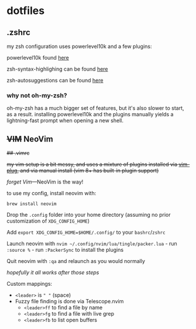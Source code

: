 # dotfiles

## .zshrc

my zsh configuration uses powerlevel10k and a few plugins:

powerlevel10k found [here](https://github.com/romkatv/powerlevel10k)

zsh-syntax-highlighing can be found [here](https://github.com/zsh-users/zsh-syntax-highlighting)

zsh-autosuggestions can be found [here](https://github.com/zsh-users/zsh-autosuggestions)

### why not oh-my-zsh?

oh-my-zsh has a much bigger set of features, but it's also slower to start, as a result. installing powerlevel10k and the plugins manually yields a lightning-fast prompt when opening a new shell.

## ~~VIM~~ NeoVim

~~## .vimrc~~

~~my vim setup is a bit messy, and uses a mixture of plugins installed via [vim-plug](https://github.com/junegunn/vim-plug), and via manual install (vim 8+ has built-in plugin support)~~


_forget Vim_—NeoVim is the way!

to use my config, install neovim with:

```
brew install neovim
```

Drop the `.config` folder into your home directory (assuming no prior customization of `XDG_CONFIG_HOME`)

Add `export XDG_CONFIG_HOME=$HOME/.config/` to your `bashrc`/`zshrc`

Launch neovim with `nvim ~/.config/nvim/lua/tingle/packer.lua` 
    - run `:source %`
    - run `:PackerSync` to install the plugins

Quit neovim with `:qa` and relaunch as you would normally

_hopefully it all works after those steps_

Custom mappings:

- `<leader>` is `" "` (space)
- Fuzzy file finding is done via Telescope.nvim
    - `<leader>ff` to find a file by name
    - `<leader>fg` to find a file with live grep
    - `<leader>fb` to list open buffers

